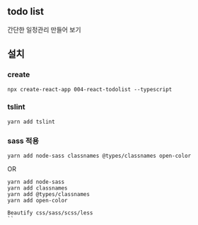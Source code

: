 ## todo list

간단한 일정관리 만들어 보기 

## 설치
### create
```
npx create-react-app 004-react-todolist --typescript
```

### tslint
```
yarn add tslint
```

### sass 적용
```
yarn add node-sass classnames @types/classnames open-color
```
OR
```
yarn add node-sass
yarn add classnames
yarn add @types/classnames
yarn add open-color
```
```
Beautify css/sass/scss/less
``
